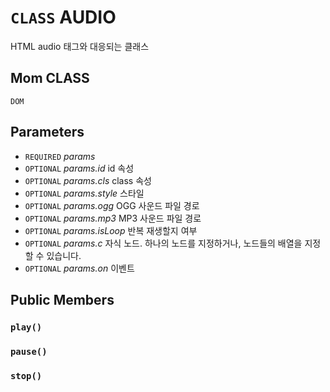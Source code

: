 # `CLASS` AUDIO
HTML audio 태그와 대응되는 클래스

## Mom CLASS
`DOM`

## Parameters
* `REQUIRED` *params*
* `OPTIONAL` *params.id* id 속성
* `OPTIONAL` *params.cls* class 속성
* `OPTIONAL` *params.style* 스타일
* `OPTIONAL` *params.ogg* OGG 사운드 파일 경로
* `OPTIONAL` *params.mp3* MP3 사운드 파일 경로
* `OPTIONAL` *params.isLoop* 반복 재생할지 여부
* `OPTIONAL` *params.c* 자식 노드. 하나의 노드를 지정하거나, 노드들의 배열을 지정할 수 있습니다.
* `OPTIONAL` *params.on* 이벤트

## Public Members

### `play()`

### `pause()`

### `stop()`
